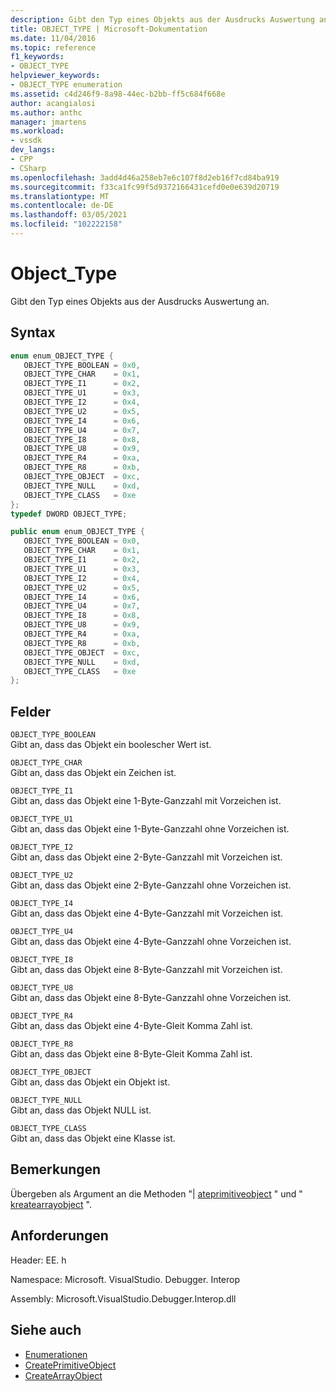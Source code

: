 ```yaml
---
description: Gibt den Typ eines Objekts aus der Ausdrucks Auswertung an.
title: OBJECT_TYPE | Microsoft-Dokumentation
ms.date: 11/04/2016
ms.topic: reference
f1_keywords:
- OBJECT_TYPE
helpviewer_keywords:
- OBJECT_TYPE enumeration
ms.assetid: c4d246f9-8a98-44ec-b2bb-ff5c684f668e
author: acangialosi
ms.author: anthc
manager: jmartens
ms.workload:
- vssdk
dev_langs:
- CPP
- CSharp
ms.openlocfilehash: 3add4d46a258eb7e6c107f8d2eb16f7cd84ba919
ms.sourcegitcommit: f33ca1fc99f5d9372166431cefd0e0e639d20719
ms.translationtype: MT
ms.contentlocale: de-DE
ms.lasthandoff: 03/05/2021
ms.locfileid: "102222158"
---
```

# <a name="object_type"></a>Object_Type
Gibt den Typ eines Objekts aus der Ausdrucks Auswertung an.

## <a name="syntax"></a>Syntax

```cpp
enum enum_OBJECT_TYPE { 
   OBJECT_TYPE_BOOLEAN = 0x0,
   OBJECT_TYPE_CHAR    = 0x1,
   OBJECT_TYPE_I1      = 0x2,
   OBJECT_TYPE_U1      = 0x3,
   OBJECT_TYPE_I2      = 0x4,
   OBJECT_TYPE_U2      = 0x5,
   OBJECT_TYPE_I4      = 0x6,
   OBJECT_TYPE_U4      = 0x7,
   OBJECT_TYPE_I8      = 0x8,
   OBJECT_TYPE_U8      = 0x9,
   OBJECT_TYPE_R4      = 0xa,
   OBJECT_TYPE_R8      = 0xb,
   OBJECT_TYPE_OBJECT  = 0xc,
   OBJECT_TYPE_NULL    = 0xd,
   OBJECT_TYPE_CLASS   = 0xe
};
typedef DWORD OBJECT_TYPE;
```

```csharp
public enum enum_OBJECT_TYPE { 
   OBJECT_TYPE_BOOLEAN = 0x0,
   OBJECT_TYPE_CHAR    = 0x1,
   OBJECT_TYPE_I1      = 0x2,
   OBJECT_TYPE_U1      = 0x3,
   OBJECT_TYPE_I2      = 0x4,
   OBJECT_TYPE_U2      = 0x5,
   OBJECT_TYPE_I4      = 0x6,
   OBJECT_TYPE_U4      = 0x7,
   OBJECT_TYPE_I8      = 0x8,
   OBJECT_TYPE_U8      = 0x9,
   OBJECT_TYPE_R4      = 0xa,
   OBJECT_TYPE_R8      = 0xb,
   OBJECT_TYPE_OBJECT  = 0xc,
   OBJECT_TYPE_NULL    = 0xd,
   OBJECT_TYPE_CLASS   = 0xe
};
```

## <a name="fields"></a>Felder
 `OBJECT_TYPE_BOOLEAN`\
 Gibt an, dass das Objekt ein boolescher Wert ist.

 `OBJECT_TYPE_CHAR`\
 Gibt an, dass das Objekt ein Zeichen ist.

 `OBJECT_TYPE_I1`\
 Gibt an, dass das Objekt eine 1-Byte-Ganzzahl mit Vorzeichen ist.

 `OBJECT_TYPE_U1`\
 Gibt an, dass das Objekt eine 1-Byte-Ganzzahl ohne Vorzeichen ist.

 `OBJECT_TYPE_I2`\
 Gibt an, dass das Objekt eine 2-Byte-Ganzzahl mit Vorzeichen ist.

 `OBJECT_TYPE_U2`\
 Gibt an, dass das Objekt eine 2-Byte-Ganzzahl ohne Vorzeichen ist.

 `OBJECT_TYPE_I4`\
 Gibt an, dass das Objekt eine 4-Byte-Ganzzahl mit Vorzeichen ist.

 `OBJECT_TYPE_U4`\
 Gibt an, dass das Objekt eine 4-Byte-Ganzzahl ohne Vorzeichen ist.

 `OBJECT_TYPE_I8`\
 Gibt an, dass das Objekt eine 8-Byte-Ganzzahl mit Vorzeichen ist.

 `OBJECT_TYPE_U8`\
 Gibt an, dass das Objekt eine 8-Byte-Ganzzahl ohne Vorzeichen ist.

 `OBJECT_TYPE_R4`\
 Gibt an, dass das Objekt eine 4-Byte-Gleit Komma Zahl ist.

 `OBJECT_TYPE_R8`\
 Gibt an, dass das Objekt eine 8-Byte-Gleit Komma Zahl ist.

 `OBJECT_TYPE_OBJECT`\
 Gibt an, dass das Objekt ein Objekt ist.

 `OBJECT_TYPE_NULL`\
 Gibt an, dass das Objekt NULL ist.

 `OBJECT_TYPE_CLASS`\
 Gibt an, dass das Objekt eine Klasse ist.

## <a name="remarks"></a>Bemerkungen
 Übergeben als Argument an die Methoden "| [ateprimitiveobject](../../../extensibility/debugger/reference/idebugfunctionobject-createprimitiveobject.md) " und " [kreatearrayobject](../../../extensibility/debugger/reference/idebugfunctionobject-createarrayobject.md) ".

## <a name="requirements"></a>Anforderungen
 Header: EE. h

 Namespace: Microsoft. VisualStudio. Debugger. Interop

 Assembly: Microsoft.VisualStudio.Debugger.Interop.dll

## <a name="see-also"></a>Siehe auch
- [Enumerationen](../../../extensibility/debugger/reference/enumerations-visual-studio-debugging.md)
- [CreatePrimitiveObject](../../../extensibility/debugger/reference/idebugfunctionobject-createprimitiveobject.md)
- [CreateArrayObject](../../../extensibility/debugger/reference/idebugfunctionobject-createarrayobject.md)
